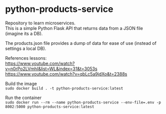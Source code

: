 # python-products-service
Repository to learn microservices.  
This is a simple Python Flask API that returns data from a JSON file (imagine its a DB).  

The products.json file provides a dump of data for ease of use (instead of settings a local DB).  

References lessons:  
https://www.youtube.com/watch?v=n0rPo2LVmhI&list=WL&index=31&t=3053s  
https://www.youtube.com/watch?v=qbLc5a9jdXo&t=2388s


Build the image  
`sudo docker build . -t python-products-service:latest`

Run the container  
`sudo docker run --rm --name python-products-service --env-file=.env -p 8002:5000 python-products-service:latest`